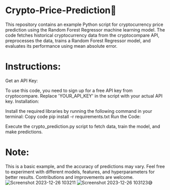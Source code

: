 # Crypto-Price-Prediction🔮
This repository contains an example Python script for cryptocurrency price prediction using the Random Forest Regressor machine learning model. The code fetches historical cryptocurrency data from the cryptocompare API, preprocesses the data, trains a Random Forest Regressor model, and evaluates its performance using mean absolute error.

# Instructions:

Get an API Key:

To use this code, you need to sign up for a free API key from cryptocompare. Replace 'YOUR_API_KEY' in the script with your actual API key.
Installation:

Install the required libraries by running the following command in your terminal:
Copy code
pip install -r requirements.txt
Run the Code:

Execute the crypto_prediction.py script to fetch data, train the model, and make predictions.

# Note:
This is a basic example, and the accuracy of predictions may vary.
Feel free to experiment with different models, features, and hyperparameters for better results.
Contributions and improvements are welcome.
![Screenshot 2023-12-26 103211](https://github.com/MoustAhmed/Crypto-Price-Prediction/assets/121663630/1009ac13-6a69-4a92-9d2f-11d6dea7e9cb)
![Screenshot 2023-12-26 103123](https://github.com/MoustAhmed/Crypto-Price-Prediction/assets/121663630/c42f5a78-280e-4056-8479-e99e4a97d711)😅
